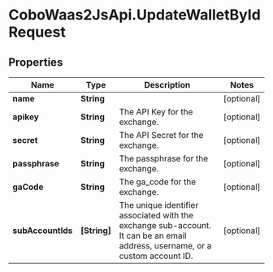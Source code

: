 # CoboWaas2JsApi.UpdateWalletByIdRequest

## Properties

Name | Type | Description | Notes
------------ | ------------- | ------------- | -------------
**name** | **String** |  | [optional] 
**apikey** | **String** | The API Key for the exchange. | [optional] 
**secret** | **String** | The API Secret for the exchange. | [optional] 
**passphrase** | **String** | The passphrase for the exchange. | [optional] 
**gaCode** | **String** | The ga_code for the exchange. | [optional] 
**subAccountIds** | **[String]** | The unique identifier associated with the exchange sub-account. It can be an email address, username, or a custom account ID. | [optional] 


